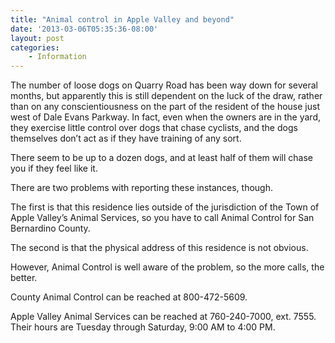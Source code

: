 ```yaml
---
title: "Animal control in Apple Valley and beyond"
date: '2013-03-06T05:35:36-08:00'
layout: post
categories:
    - Information
---
```


The number of loose dogs on Quarry Road has been way down for several months, but apparently this is still dependent on the luck of the draw, rather than on any conscientiousness on the part of the resident of the house just west of Dale Evans Parkway. In fact, even when the owners are in the yard, they exercise little control over dogs that chase cyclists, and the dogs themselves don’t act as if they have training of any sort.  
  
There seem to be up to a dozen dogs, and at least half of them will chase you if they feel like it.

There are two problems with reporting these instances, though.

The first is that this residence lies outside of the jurisdiction of the Town of Apple Valley’s Animal Services, so you have to call Animal Control for San Bernardino County.

The second is that the physical address of this residence is not obvious.

However, Animal Control is well aware of the problem, so the more calls, the better.

County Animal Control can be reached at 800-472-5609.

Apple Valley Animal Services can be reached at 760-240-7000, ext. 7555. Their hours are Tuesday through Saturday, 9:00 AM to 4:00 PM.